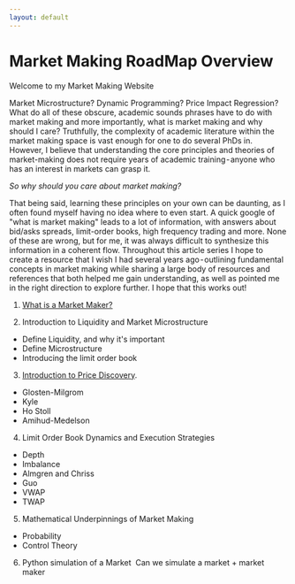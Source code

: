 ```yaml
---
layout: default
---
```



# Market Making RoadMap Overview
Welcome to my Market Making Website 

Market Microstructure? Dynamic Programming? Price Impact Regression? What do all of these obscure, academic sounds phrases have to do with market making and more importantly, what is market making and why should I care?
Truthfully, the complexity of academic literature within the market making space is vast enough for one to do several PhDs in. However, I believe that understanding the core principles and theories of market-making does not require years of academic training - anyone who has an interest in markets can grasp it. 
    
*So why should you care about market making?* 

That being said, learning these principles on your own can be daunting, as I often found myself having no idea where to even start. A quick google of "what is market making" leads to a lot of information, with answers about bid/asks spreads, limit-order books, high frequency trading and more. None of these are wrong, but for me, it was always difficult to synthesize this information in a coherent flow.
Throughout this article series I hope to create a resource that I wish I had several years ago - outlining fundamental concepts in market making while sharing a large body of resources and references that both helped me gain understanding, as well as pointed me in the right direction to explore further. I hope that this works out!

1. [What is a Market Maker?](./Articles/Market-Making.md)

2. Introduction to Liquidity and Market Microstructure
- Define Liquidity, and why it's important
- Define Microstructure
- Introducing the limit order book

3. [Introduction to Price Discovery](./Articles/Price-Discovery-Process.md).
- Glosten-Milgrom
- Kyle
- Ho Stoll 
- Amihud-Medelson

4. Limit Order Book Dynamics and Execution Strategies
- Depth
- Imbalance
- Almgren and Chriss
- Guo 
- VWAP
- TWAP

5. Mathematical Underpinnings of Market Making
- Probability
- Control Theory


6. Python simulation of a Market 
Can we simulate a market + market maker
